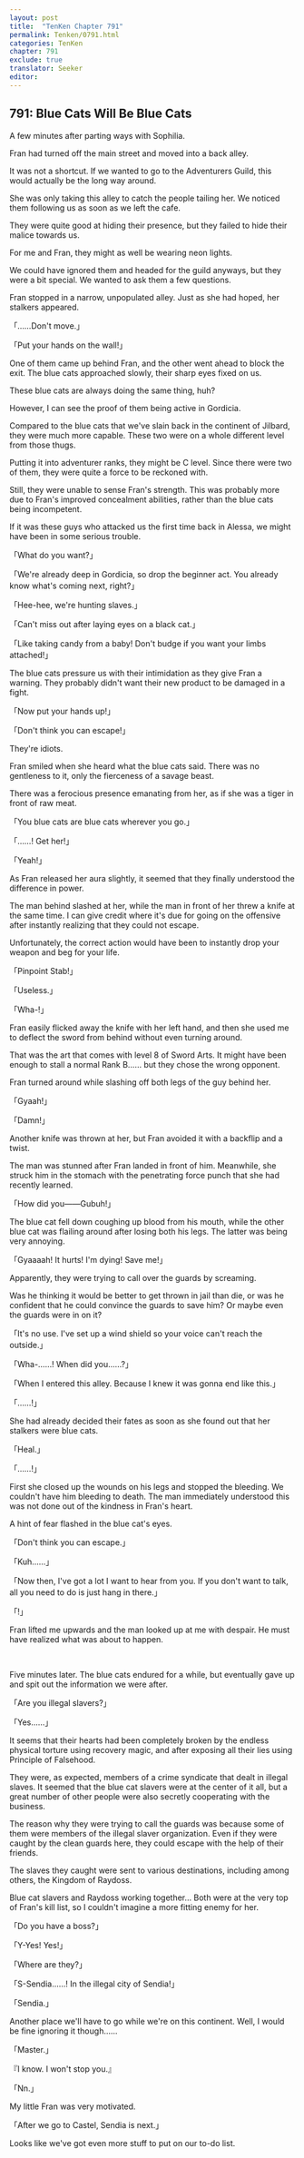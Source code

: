 ```yaml
---
layout: post
title:  "TenKen Chapter 791"
permalink: Tenken/0791.html
categories: TenKen
chapter: 791
exclude: true
translator: Seeker
editor: 
---
```

<h2 id="ch791">791: Blue Cats Will Be Blue Cats</h2>

<p>A few minutes after parting ways with Sophilia.</p>

<p>Fran had turned off the main street and moved into a back alley.</p>

<p>It was not a shortcut. If we wanted to go to the Adventurers Guild, this would actually be the long way around.</p>

<p>She was only taking this alley to catch the people tailing her. We noticed them following us as soon as we left the cafe.</p>

<p>They were quite good at hiding their presence, but they failed to hide their malice towards us.</p>

<p>For me and Fran, they might as well be wearing neon lights.</p>

<p>We could have ignored them and headed for the guild anyways, but they were a bit special. We wanted to ask them a few questions.</p>

<p>Fran stopped in a narrow, unpopulated alley. Just as she had hoped, her stalkers appeared.</p>

<p>「……Don't move.」</p>
<p>「Put your hands on the wall!」</p>

<p>One of them came up behind Fran, and the other went ahead to block the exit. The blue cats approached slowly, their sharp eyes fixed on us.</p>

<p>These blue cats are always doing the same thing, huh?</p>

<p>However, I can see the proof of them being active in Gordicia.</p>

<p>Compared to the blue cats that we've slain back in the continent of Jilbard, they were much more capable. These two were on a whole different level from those thugs.</p>

<p>Putting it into adventurer ranks, they might be C level. Since there were two of them, they were quite a force to be reckoned with.</p>

<p>Still, they were unable to sense Fran's strength. This was probably more due to Fran's improved concealment abilities, rather than the blue cats being incompetent.</p>

<p>If it was these guys who attacked us the first time back in Alessa, we might have been in some serious trouble.</p>

<p>「What do you want?」</p>
<p>「We're already deep in Gordicia, so drop the beginner act. You already know what's coming next, right?」</p>
<p>「Hee-hee, we're hunting slaves.」</p>
<p>「Can't miss out after laying eyes on a black cat.」</p>
<p>「Like taking candy from a baby! Don't budge if you want your limbs attached!」</p>

<p>The blue cats pressure us with their intimidation as they give Fran a warning. They probably didn't want their new product to be damaged in a fight.</p>

<p>「Now put your hands up!」</p>
<p>「Don't think you can escape!」</p>

<p>They're idiots.</p>

<p>Fran smiled when she heard what the blue cats said. There was no gentleness to it, only the fierceness of a savage beast.</p>

<p>There was a ferocious presence emanating from her, as if she was a tiger in front of raw meat.</p>

<p>「You blue cats are blue cats wherever you go.」</p>
<p>「……! Get her!」</p>
<p>「Yeah!」</p>

<p>As Fran released her aura slightly, it seemed that they finally understood the difference in power.</p>

<p>The man behind slashed at her, while the man in front of her threw a knife at the same time. I can give credit where it's due for going on the offensive after instantly realizing that they could not escape.</p>

<p>Unfortunately, the correct action would have been to instantly drop your weapon and beg for your life.</p>

<p>「Pinpoint Stab!」</p>
<p>「Useless.」</p>
<p>「Wha-!」</p>

<p>Fran easily flicked away the knife with her left hand, and then she used me to deflect the sword from behind without even turning around.</p>

<p>That was the art that comes with level 8 of Sword Arts. It might have been enough to stall a normal Rank B…… but they chose the wrong opponent.</p>

<p>Fran turned around while slashing off both legs of the guy behind her.</p>

<p>「Gyaah!」</p>
<p>「Damn!」</p>

<p>Another knife was thrown at her, but Fran avoided it with a backflip and a twist.</p>

<p>The man was stunned after Fran landed in front of him. Meanwhile, she struck him in the stomach with the penetrating force punch that she had recently learned.</p>

<p>「How did you――Gubuh!」</p>

<p>The blue cat fell down coughing up blood from his mouth, while the other blue cat was flailing around after losing both his legs. The latter was being very annoying.</p>

<p>「Gyaaaah! It hurts! I'm dying! Save me!」</p>

<p>Apparently, they were trying to call over the guards by screaming.</p>

<p>Was he thinking it would be better to get thrown in jail than die, or was he confident that he could convince the guards to save him? Or maybe even the guards were in on it?</p>

<p>「It's no use. I've set up a wind shield so your voice can't reach the outside.」</p>
<p>「Wha-……! When did you……?」</p>
<p>「When I entered this alley. Because I knew it was gonna end like this.」</p>
<p>「……!」</p>

<p>She had already decided their fates as soon as she found out that her stalkers were blue cats.</p>

<p>「Heal.」</p>
<p>「……!」</p>

<p>First she closed up the wounds on his legs and stopped the bleeding. We couldn't have him bleeding to death. The man immediately understood this was not done out of the kindness in Fran's heart.</p>

<p>A hint of fear flashed in the blue cat's eyes.</p>

<p>「Don't think you can escape.」</p>
<p>「Kuh……」</p>
<p>「Now then, I've got a lot I want to hear from you. If you don't want to talk, all you need to do is just hang in there.」</p>
<p>「!」</p>

<p>Fran lifted me upwards and the man looked up at me with despair. He must have realized what was about to happen.</p>

<br>
<p>Five minutes later. The blue cats endured for a while, but eventually gave up and spit out the information we were after.</p>

<p>「Are you illegal slavers?」</p>
<p>「Yes……」</p>

<p>It seems that their hearts had been completely broken by the endless physical torture using recovery magic, and after exposing all their lies using Principle of Falsehood.</p>

<p>They were, as expected, members of a crime syndicate that dealt in illegal slaves. It seemed that the blue cat slavers were at the center of it all, but a great number of other people were also secretly cooperating with the business.</p>

<p>The reason why they were trying to call the guards was because some of them were members of the illegal slaver organization. Even if they were caught by the clean guards here, they could escape with the help of their friends.</p>

<p>The slaves they caught were sent to various destinations, including among others, the Kingdom of Raydoss.</p>

<p>Blue cat slavers and Raydoss working together… Both were at the very top of Fran's kill list, so I couldn't imagine a more fitting enemy for her.</p>

<p>「Do you have a boss?」</p>
<p>「Y-Yes! Yes!」</p>
<p>「Where are they?」</p>
<p>「S-Sendia……! In the illegal city of Sendia!」</p>
<p>「Sendia.」</p>

<p>Another place we'll have to go while we're on this continent. Well, I would be fine ignoring it though……</p>

<p>「Master.」</p>
<p>『I know. I won't stop you.』</p>
<p>「Nn.」</p>

<p>My little Fran was very motivated.</p>

<p>「After we go to Castel, Sendia is next.」</p>

<p>Looks like we've got even more stuff to put on our to-do list.</p>



